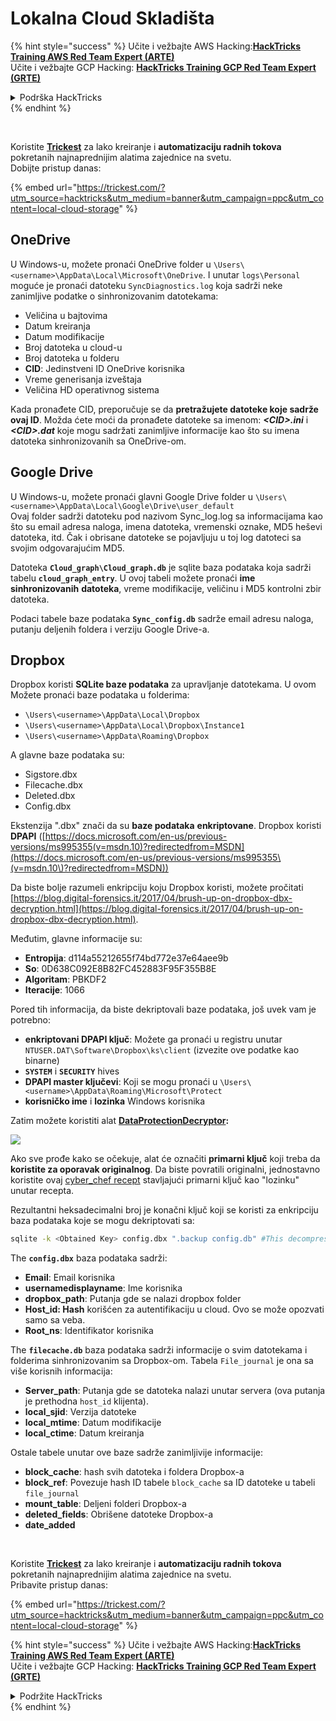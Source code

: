 # Lokalna Cloud Skladišta

{% hint style="success" %}
Učite i vežbajte AWS Hacking:<img src="/.gitbook/assets/arte.png" alt="" data-size="line">[**HackTricks Training AWS Red Team Expert (ARTE)**](https://training.hacktricks.xyz/courses/arte)<img src="/.gitbook/assets/arte.png" alt="" data-size="line">\
Učite i vežbajte GCP Hacking: <img src="/.gitbook/assets/grte.png" alt="" data-size="line">[**HackTricks Training GCP Red Team Expert (GRTE)**<img src="/.gitbook/assets/grte.png" alt="" data-size="line">](https://training.hacktricks.xyz/courses/grte)

<details>

<summary>Podrška HackTricks</summary>

* Proverite [**planove pretplate**](https://github.com/sponsors/carlospolop)!
* **Pridružite se** 💬 [**Discord grupi**](https://discord.gg/hRep4RUj7f) ili [**telegram grupi**](https://t.me/peass) ili **pratite** nas na **Twitteru** 🐦 [**@hacktricks\_live**](https://twitter.com/hacktricks\_live)**.**
* **Podelite hakerske trikove slanjem PR-ova na** [**HackTricks**](https://github.com/carlospolop/hacktricks) i [**HackTricks Cloud**](https://github.com/carlospolop/hacktricks-cloud) github repozitorijume.

</details>
{% endhint %}

<figure><img src="../../../.gitbook/assets/image (48).png" alt=""><figcaption></figcaption></figure>

\
Koristite [**Trickest**](https://trickest.com/?utm_source=hacktricks&utm_medium=text&utm_campaign=ppc&utm_content=local-cloud-storage) za lako kreiranje i **automatizaciju radnih tokova** pokretanih najnaprednijim alatima zajednice na svetu.\
Dobijte pristup danas:

{% embed url="https://trickest.com/?utm_source=hacktricks&utm_medium=banner&utm_campaign=ppc&utm_content=local-cloud-storage" %}

## OneDrive

U Windows-u, možete pronaći OneDrive folder u `\Users\<username>\AppData\Local\Microsoft\OneDrive`. I unutar `logs\Personal` moguće je pronaći datoteku `SyncDiagnostics.log` koja sadrži neke zanimljive podatke o sinhronizovanim datotekama:

* Veličina u bajtovima
* Datum kreiranja
* Datum modifikacije
* Broj datoteka u cloud-u
* Broj datoteka u folderu
* **CID**: Jedinstveni ID OneDrive korisnika
* Vreme generisanja izveštaja
* Veličina HD operativnog sistema

Kada pronađete CID, preporučuje se da **pretražujete datoteke koje sadrže ovaj ID**. Možda ćete moći da pronađete datoteke sa imenom: _**\<CID>.ini**_ i _**\<CID>.dat**_ koje mogu sadržati zanimljive informacije kao što su imena datoteka sinhronizovanih sa OneDrive-om.

## Google Drive

U Windows-u, možete pronaći glavni Google Drive folder u `\Users\<username>\AppData\Local\Google\Drive\user_default`\
Ovaj folder sadrži datoteku pod nazivom Sync\_log.log sa informacijama kao što su email adresa naloga, imena datoteka, vremenski oznake, MD5 heševi datoteka, itd. Čak i obrisane datoteke se pojavljuju u toj log datoteci sa svojim odgovarajućim MD5.

Datoteka **`Cloud_graph\Cloud_graph.db`** je sqlite baza podataka koja sadrži tabelu **`cloud_graph_entry`**. U ovoj tabeli možete pronaći **ime** **sinhronizovanih** **datoteka**, vreme modifikacije, veličinu i MD5 kontrolni zbir datoteka.

Podaci tabele baze podataka **`Sync_config.db`** sadrže email adresu naloga, putanju deljenih foldera i verziju Google Drive-a.

## Dropbox

Dropbox koristi **SQLite baze podataka** za upravljanje datotekama. U ovom\
Možete pronaći baze podataka u folderima:

* `\Users\<username>\AppData\Local\Dropbox`
* `\Users\<username>\AppData\Local\Dropbox\Instance1`
* `\Users\<username>\AppData\Roaming\Dropbox`

A glavne baze podataka su:

* Sigstore.dbx
* Filecache.dbx
* Deleted.dbx
* Config.dbx

Ekstenzija ".dbx" znači da su **baze podataka** **enkriptovane**. Dropbox koristi **DPAPI** ([https://docs.microsoft.com/en-us/previous-versions/ms995355(v=msdn.10)?redirectedfrom=MSDN](https://docs.microsoft.com/en-us/previous-versions/ms995355\(v=msdn.10\)?redirectedfrom=MSDN))

Da biste bolje razumeli enkripciju koju Dropbox koristi, možete pročitati [https://blog.digital-forensics.it/2017/04/brush-up-on-dropbox-dbx-decryption.html](https://blog.digital-forensics.it/2017/04/brush-up-on-dropbox-dbx-decryption.html).

Međutim, glavne informacije su:

* **Entropija**: d114a55212655f74bd772e37e64aee9b
* **So**: 0D638C092E8B82FC452883F95F355B8E
* **Algoritam**: PBKDF2
* **Iteracije**: 1066

Pored tih informacija, da biste dekriptovali baze podataka, još uvek vam je potrebno:

* **enkriptovani DPAPI ključ**: Možete ga pronaći u registru unutar `NTUSER.DAT\Software\Dropbox\ks\client` (izvezite ove podatke kao binarne)
* **`SYSTEM`** i **`SECURITY`** hives
* **DPAPI master ključevi**: Koji se mogu pronaći u `\Users\<username>\AppData\Roaming\Microsoft\Protect`
* **korisničko ime** i **lozinka** Windows korisnika

Zatim možete koristiti alat [**DataProtectionDecryptor**](https://nirsoft.net/utils/dpapi\_data\_decryptor.html)**:**

![](<../../../.gitbook/assets/image (443).png>)

Ako sve prođe kako se očekuje, alat će označiti **primarni ključ** koji treba da **koristite za oporavak originalnog**. Da biste povratili originalni, jednostavno koristite ovaj [cyber\_chef recept](https://gchq.github.io/CyberChef/#recipe=Derive\_PBKDF2\_key\(%7B'option':'Hex','string':'98FD6A76ECB87DE8DAB4623123402167'%7D,128,1066,'SHA1',%7B'option':'Hex','string':'0D638C092E8B82FC452883F95F355B8E'%7D\)) stavljajući primarni ključ kao "lozinku" unutar recepta.

Rezultantni heksadecimalni broj je konačni ključ koji se koristi za enkripciju baza podataka koje se mogu dekriptovati sa:
```bash
sqlite -k <Obtained Key> config.dbx ".backup config.db" #This decompress the config.dbx and creates a clear text backup in config.db
```
The **`config.dbx`** baza podataka sadrži:

* **Email**: Email korisnika
* **usernamedisplayname**: Ime korisnika
* **dropbox\_path**: Putanja gde se nalazi dropbox folder
* **Host\_id: Hash** korišćen za autentifikaciju u cloud. Ovo se može opozvati samo sa veba.
* **Root\_ns**: Identifikator korisnika

The **`filecache.db`** baza podataka sadrži informacije o svim datotekama i folderima sinhronizovanim sa Dropbox-om. Tabela `File_journal` je ona sa više korisnih informacija:

* **Server\_path**: Putanja gde se datoteka nalazi unutar servera (ova putanja je prethodna `host_id` klijenta).
* **local\_sjid**: Verzija datoteke
* **local\_mtime**: Datum modifikacije
* **local\_ctime**: Datum kreiranja

Ostale tabele unutar ove baze sadrže zanimljivije informacije:

* **block\_cache**: hash svih datoteka i foldera Dropbox-a
* **block\_ref**: Povezuje hash ID tabele `block_cache` sa ID datoteke u tabeli `file_journal`
* **mount\_table**: Deljeni folderi Dropbox-a
* **deleted\_fields**: Obrišene datoteke Dropbox-a
* **date\_added**

<figure><img src="../../../.gitbook/assets/image (48).png" alt=""><figcaption></figcaption></figure>

\
Koristite [**Trickest**](https://trickest.com/?utm_source=hacktricks&utm_medium=text&utm_campaign=ppc&utm_content=local-cloud-storage) za lako kreiranje i **automatizaciju radnih tokova** pokretanih najnaprednijim alatima zajednice na svetu.\
Pribavite pristup danas:

{% embed url="https://trickest.com/?utm_source=hacktricks&utm_medium=banner&utm_campaign=ppc&utm_content=local-cloud-storage" %}

{% hint style="success" %}
Učite i vežbajte AWS Hacking:<img src="/.gitbook/assets/arte.png" alt="" data-size="line">[**HackTricks Training AWS Red Team Expert (ARTE)**](https://training.hacktricks.xyz/courses/arte)<img src="/.gitbook/assets/arte.png" alt="" data-size="line">\
Učite i vežbajte GCP Hacking: <img src="/.gitbook/assets/grte.png" alt="" data-size="line">[**HackTricks Training GCP Red Team Expert (GRTE)**<img src="/.gitbook/assets/grte.png" alt="" data-size="line">](https://training.hacktricks.xyz/courses/grte)

<details>

<summary>Podržite HackTricks</summary>

* Proverite [**planove pretplate**](https://github.com/sponsors/carlospolop)!
* **Pridružite se** 💬 [**Discord grupi**](https://discord.gg/hRep4RUj7f) ili [**telegram grupi**](https://t.me/peass) ili **pratite** nas na **Twitter-u** 🐦 [**@hacktricks\_live**](https://twitter.com/hacktricks\_live)**.**
* **Podelite hakerske trikove slanjem PR-ova na** [**HackTricks**](https://github.com/carlospolop/hacktricks) i [**HackTricks Cloud**](https://github.com/carlospolop/hacktricks-cloud) github repozitorijume.

</details>
{% endhint %}
